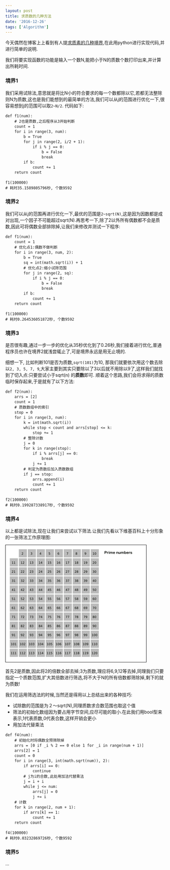 ```yaml
---
layout: post
title: 求质数的几种方法
date: '2016-12-26'
tags: ['Algorithm']
---
```


今天偶然在博客上上看到有人提[求质素的几种境界](http://blog.csdn.net/program_think/article/details/7032600/),在此用python进行实现代码,并进行简单的说明.

我们将要实现函数的功能是输入一个数N,能把小于N的质数个数打印出来,并计算出所耗时间.

### 境界1
我们采用试除法,意思就是将比N小的符合要求的每一个数都除以它,若都无法整除则N为质数,这也是我们能想到的最简单的方法,我们可以从j的范围进行优化一下,很容易想到j的范围可以取`2~N/2`.
代码如下:

```
def f1(num):
    # 2也是质数,之后程序从3开始判断
    count = 1
    for i in range(3, num):
        b = True
        for j in range(2, i/2 + 1):
            if i % j == 0:
                b = False
                break
        if b:
            count += 1
    return count

f1(100000)
# 耗时35.1589805796秒, 个数9592
```

### 境界2
我们可以从j的范围再进行优化一下,最优的范围是`2~sqrt(N)`,这是因为因数都是成对出现,一个因子不可能超过sqrt(N).再思考一下,除了2以外所有偶数都不会是质数,因此可将偶数全部排除掉,让我们来修改并测试一下程序:

```
def f1(num):
    count = 1
    # 优化点1:偶数不做判断
    for i in range(3, num, 2):
        b = True
        sq = int(math.sqrt(i)) + 1
        # 优化点2:缩小试除范围
        for j in range(2, sq):
            if i % j == 0:
                b = False
                break
        if b:
            count += 1
    return count

f1(100000)
# 耗时0.264536051872秒, 个数9592
```

### 境界3
是否很有趣,通过一步一步的优化从35秒优化到了0.26秒,我们接着进行优化,普通程序员也许在境界2就浅尝辄止了,可是境界永远是用无止境的.

细想一下, 比如判断101是否为质数,`sqrt(101)`为10, 那我们就要依次用这个数去除以`2, 3, 5, 7, 9`,大家主要到其实只要除以了3以后就不用除以9了,这样我们就找到了切入点:只要尝试小于sqrt(n) 的**质数**即可. 顺着这个思路,我们会将求得的质数临时保存起来,于是就有了以下方法:

```
def f2(num):
    arrs = [2]
    count = 1
    # 质数数组中的索引
    stop = 0
    for i in range(3, num):
        k = int(math.sqrt(i))
        while stop < count and arrs[stop] <= k:
            stop += 1
        # 整除计数
        j = 0
        for k in range(stop):
            if i % arrs[j] == 0:
                break
            j += 1
        # 判定为质数后加入质数数组
        if j == stop:
            arrs.append(i)
            count += 1
    return count

f2(100000)
# 耗时0.199287338917秒, 个数9592
```

### 境界4
以上都是试除法,现在让我们来尝试以下筛法.让我们先看以下维基百科上十分形象的一张筛法工作原理图:

![](./38858775.jpg)

首先2是质数,因此将2的倍数全部去掉;3为质数,理应将6,9,12等去掉,同理我们只要指定一个质数范围,扩大其倍数进行筛选,将不大于N的所有倍数都筛除掉,剩下的就为质数!

我们在运用筛选法的时候,当然还是得用以上总结出来的各种技巧:

+ 试除数的范围是为２～sqrt(N),同理质数求合数范围也取这个值
+ 筛法的初始化数组因为要占用字节空间,应尽可能的取小.在此我们用bool型来表示,1代表质数,0代表合数,这样开销会更小
+ 用加法代替乘法

```
def f4(num):
    # 初始化时将偶数全预筛除掉
    arrs = [0 if _i % 2 == 0 else 1 for _i in range(num + 1)]
    arrs[2] = 1
    count = 0
    for i in range(3, int(math.sqrt(num)), 2):
        if arrs[i] == 0:
            continue
        # j为i的合数,此处用加法代替乘法
        j = i + i
        while j <= num:
            arrs[j] = 0
            j += i
    # 计数
    for k in range(2, num + 1):
        if arrs[k] == 1:
            count += 1
    return count

f4(100000)
# 耗时0.03232869726秒, 个数9592
```

### 境界5
...

